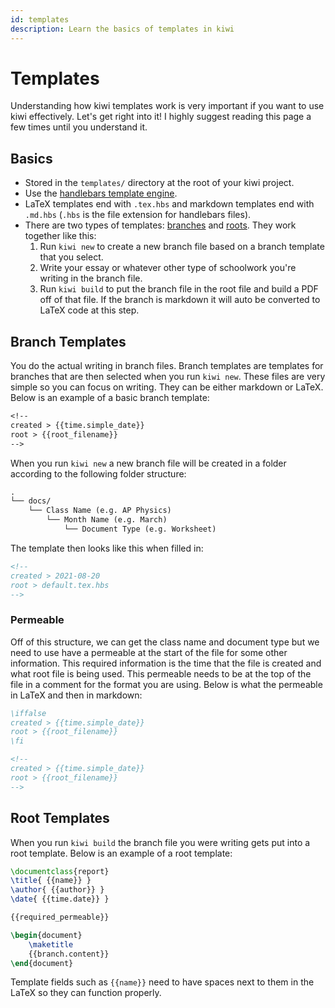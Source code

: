 ```yaml
---
id: templates
description: Learn the basics of templates in kiwi
---
```


# Templates

Understanding how kiwi templates work is very important if you want to use kiwi effectively. Let's get right into it! I highly suggest reading this page a few times until you understand it.

## Basics

- Stored in the `templates/` directory at the root of your kiwi project.
- Use the [handlebars template engine](https://handlebarsjs.com).
- LaTeX templates end with `.tex.hbs` and markdown templates end with `.md.hbs` (`.hbs` is the file extension for handlebars files).
- There are two types of templates: [branches](#branch-template) and [roots](#root-templates). They work together like this:
  1. Run `kiwi new` to create a new branch file based on a branch template that you select.
  2. Write your essay or whatever other type of schoolwork you're writing in the branch file.
  3. Run `kiwi build` to put the branch file in the root file and build a PDF off of that file. If the branch is markdown it will auto be converted to LaTeX code at this step.

## Branch Templates

You do the actual writing in branch files. Branch templates are templates for branches that are then selected when you run `kiwi new`. These files are very simple so you can focus on writing. They can be either markdown or LaTeX. Below is an example of a basic branch template:

```txt title="example.md.hbs"
<!--
created > {{time.simple_date}}
root > {{root_filename}}
-->
```

When you run `kiwi new` a new branch file will be created in a folder according to the following folder structure:

```txt
.
└── docs/
    └── Class Name (e.g. AP Physics)
        └── Month Name (e.g. March)
            └── Document Type (e.g. Worksheet)
```

The template then looks like this when filled in:

```md
<!--
created > 2021-08-20
root > default.tex.hbs
-->
```

### Permeable

Off of this structure, we can get the class name and document type but we need to use have a permeable at the start of the file for some other information. This required information is the time that the file is created and what root file is being used. This permeable needs to be at the top of the file in a comment for the format you are using. Below is what the permeable in LaTeX and then in markdown:

```latex title="LaTeX permeable"
\iffalse
created > {{time.simple_date}}
root > {{root_filename}}
\fi
```

```md title="Markdown permeable"
<!--
created > {{time.simple_date}}
root > {{root_filename}}
-->
```

## Root Templates

When you run `kiwi build` the branch file you were writing gets put into a root template. Below is an example of a root template:

```latex
\documentclass{report}
\title{ {{name}} }
\author{ {{author}} }
\date{ {{time.date}} }

{{required_permeable}}

\begin{document}
	\maketitle
	{{branch.content}}
\end{document}
```

Template fields such as `{{name}}` need to have spaces next to them in the LaTeX so they can function properly.

